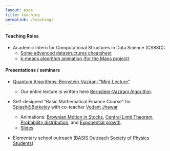 ```yaml
---
layout: page
title: teaching
permalink: /teaching/
---
```


#### Teaching Roles
* Academic Intern for Computational Structures in Data Science (CS88C):
	- <a href="https://bucket.funnyscar.com/coursework/Algorithms.pdf">Some advanced datastructures cheatsheet</a>
	- <a href="https://graphics.funnyscar.com/k-means/">k-means algorithm animation (for the Maps project)</a>


#### Presentations / seminars
*  <a href="https://youtu.be/2JSmKgIf9do">Quantum Algorithms: Bernstein-Vazirani "Mini-Lecture"</a>
	- Our entire lecture is written here <a href="https://funnyscar.com/writings/bernstein-vazirani">Bernstein-Vazirani Algorithm</a>.

* Self-designed "Basic Mathematical Finance Course" for <a href="https://berkeley.learningu.org/">Splash@Berkeley</a> with co-teacher <a href="https://www.linkedin.com/in/vedant-m-jhawar">Vedant Jhawar</a>
	- Animations: <a href="https://graphics.funnyscar.com/brownian-stocks">Brownian Motion in Stocks</a>, <a href="https://graphics.funnyscar.com/clt/">Central Limit Theorem</a>, <a href="https://graphics.funnyscar.com/points">Probability distribution</a>, and <a href="https://graphics.funnyscar.com/exponential-growth">Exponential growth</a>.
	- <a href="https://bucket.funnyscar.com/work/Mathematical-Finance.pptx">Slides</a>

* Elementary school outreach (<a href="https://crscience.org/outreach/basis/">BASIS Outreach Society of Physics Students</a>)